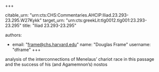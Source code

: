 +++


citable_urn: "urn:cts:CHS:Commentaries.AHCIP:Iliad.23.293-23.295.W27Kykk"
target_urn: "urn:cts:greekLit:tlg0012.tlg001:23.293-23.295"
title: "Iliad 23.293-23.295"

authors:
- email: "frame@chs.harvard.edu"
  name: "Douglas Frame"
  username: "dframe"
+++

<p>analysis of the interconnections of Menelaus’ chariot race in this passage and the success of his (and Agamemnon’s) nostos</p>